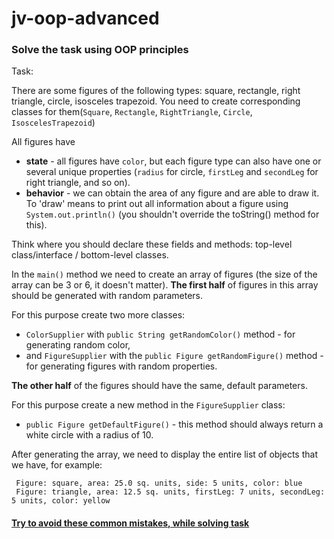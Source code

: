    # jv-oop-advanced

### Solve the task using OOP principles

Task:

There are some figures of the following types: square, rectangle, right triangle, circle, isosceles trapezoid.
You need to create corresponding classes for them(`Square`, `Rectangle`, `RightTriangle`, `Circle`, `IsoscelesTrapezoid`)

All figures have 
- **state** - all figures have `color`, but each figure type can also have one or several unique properties (`radius` for circle, `firstLeg` and `secondLeg` for right triangle, and so on).
- **behavior** - we can obtain the area of any figure and are able to draw it. To 'draw' means to print out all information about a figure using `System.out.println()` (you shouldn't override the toString() method for this). 
   
Think where you should declare these fields and methods: top-level class/interface / bottom-level classes.  

In the `main()` method we need to create an array of figures (the size of the array can be 3 or 6, it doesn't matter).
**The first half** of figures in this array should be generated with random parameters. 

For this purpose create two more classes:
- `ColorSupplier` with `public String getRandomColor()` method - for generating random color, 
- and `FigureSupplier` with the `public Figure getRandomFigure()` method - for generating figures with random properties.

**The other half** of the figures should have the same, default parameters. 

For this purpose create a new method in the `FigureSupplier` class:
- `public Figure getDefaultFigure()` - this method should always return a white circle with a radius of 10.

After generating the array, we need to display the entire list of objects that we have, for example:

```
 Figure: square, area: 25.0 sq. units, side: 5 units, color: blue
 Figure: triangle, area: 12.5 sq. units, firstLeg: 7 units, secondLeg: 5 units, color: yellow
```

#### [Try to avoid these common mistakes, while solving task](./checklist.md)
